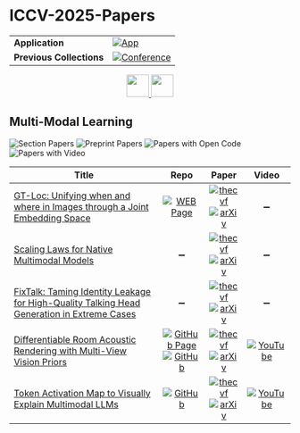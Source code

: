 # ICCV-2025-Papers

<table>
    <tr>
        <td><strong>Application</strong></td>
        <td>
            <a href="https://huggingface.co/spaces/DmitryRyumin/NewEraAI-Papers" style="float:left;">
                <img src="https://img.shields.io/badge/🤗-NewEraAI--Papers-FFD21F.svg" alt="App" />
            </a>
        </td>
    </tr>
    <tr>
        <td><strong>Previous Collections</strong></td>
        <td>
            <a href="https://github.com/DmitryRyumin/ICCV-2023-25-Papers/blob/main/README_2023.md">
                <img src="http://img.shields.io/badge/ICCV-2023-0073AE.svg" alt="Conference">
            </a>
        </td>
    </tr>
</table>

<div align="center">
    <a href="https://github.com/DmitryRyumin/ICCV-2023-25-Papers/">
        <img src="https://cdn.jsdelivr.net/gh/DmitryRyumin/NewEraAI-Papers@main/images/home.svg" width="40" alt="" />
    </a>
    <a href="https://github.com/DmitryRyumin/ICCV-2023-25-Papers/blob/main/sections/2025/main/structure-and-motion.md">
        <img src="https://cdn.jsdelivr.net/gh/DmitryRyumin/NewEraAI-Papers@main/images/right.svg" width="40" alt="" />
    </a>
</div>

## Multi-Modal Learning

![Section Papers](https://img.shields.io/badge/Section%20Papers-5-42BA16) ![Preprint Papers](https://img.shields.io/badge/Preprint%20Papers-0-b31b1b) ![Papers with Open Code](https://img.shields.io/badge/Papers%20with%20Open%20Code-0-1D7FBF) ![Papers with Video](https://img.shields.io/badge/Papers%20with%20Video-0-FF0000)

| **Title** | **Repo** | **Paper** | **Video** |
|-----------|:--------:|:---------:|:---------:|
| [GT-Loc: Unifying when and where in Images through a Joint Embedding Space](https://iccv.thecvf.com/virtual/2025/poster/544) | [![WEB Page](https://img.shields.io/badge/WEB-Page-159957.svg)](https://davidshatwell.com/gtloc.github.io/) | [![thecvf](https://img.shields.io/badge/pdf-thecvf-7395C5.svg)](https://openaccess.thecvf.com/content/ICCV2025/papers/Shatwell_GT-Loc_Unifying_When_and_Where_in_Images_Through_a_Joint_ICCV_2025_paper.pdf) <br /> [![arXiv](https://img.shields.io/badge/arXiv-2507.10473-b31b1b.svg)](http://arxiv.org/abs/2507.10473) | :heavy_minus_sign: |
| [Scaling Laws for Native Multimodal Models](https://iccv.thecvf.com/virtual/2025/poster/1224) | :heavy_minus_sign: | [![thecvf](https://img.shields.io/badge/pdf-thecvf-7395C5.svg)](https://openaccess.thecvf.com/content/ICCV2025/papers/Shukor_Scaling_Laws_for_Native_Multimodal_Models_ICCV_2025_paper.pdf) <br /> [![arXiv](https://img.shields.io/badge/arXiv-2504.07951-b31b1b.svg)](http://arxiv.org/abs/2504.07951) | :heavy_minus_sign: |
| [FixTalk: Taming Identity Leakage for High-Quality Talking Head Generation in Extreme Cases](https://iccv.thecvf.com/virtual/2025/poster/1094) | :heavy_minus_sign: | [![thecvf](https://img.shields.io/badge/pdf-thecvf-7395C5.svg)](https://openaccess.thecvf.com/content/ICCV2025/papers/Tan_FixTalk_Taming_Identity_Leakage_for_High-Quality_Talking_Head_Generation_in_ICCV_2025_paper.pdf) <br /> [![arXiv](https://img.shields.io/badge/arXiv-2507.01390-b31b1b.svg)](http://arxiv.org/abs/2507.01390) | :heavy_minus_sign: |
| [Differentiable Room Acoustic Rendering with Multi-View Vision Priors](https://iccv.thecvf.com/virtual/2025/poster/2654) | [![GitHub Page](https://img.shields.io/badge/GitHub-Page-159957.svg)](https://humathe.github.io/avdar/) <br /> [![GitHub](https://img.shields.io/github/stars/HuMathe/av-dar?style=flat)](https://github.com/HuMathe/av-dar) | [![thecvf](https://img.shields.io/badge/pdf-thecvf-7395C5.svg)](https://openaccess.thecvf.com/content/ICCV2025/papers/Jin_Differentiable_Room_Acoustic_Rendering_with_Multi-View_Vision_Priors_ICCV_2025_paper.pdf) <br /> [![arXiv](https://img.shields.io/badge/arXiv-2504.21847-b31b1b.svg)](http://arxiv.org/abs/2504.21847) | [![YouTube](https://img.shields.io/badge/YouTube-%23FF0000.svg?style=for-the-badge&logo=YouTube&logoColor=white)](https://www.youtube.com/watch?v=thtuB1kRwPU) |
| [Token Activation Map to Visually Explain Multimodal LLMs](https://iccv.thecvf.com/virtual/2025/poster/2224) | [![GitHub](https://img.shields.io/github/stars/xmed-lab/TAM?style=flat)](https://github.com/xmed-lab/TAM) | [![thecvf](https://img.shields.io/badge/pdf-thecvf-7395C5.svg)](https://openaccess.thecvf.com/content/ICCV2025/papers/Li_Token_Activation_Map_to_Visually_Explain_Multimodal_LLMs_ICCV_2025_paper.pdf) <br /> [![arXiv](https://img.shields.io/badge/arXiv-2506.23270-b31b1b.svg)](http://arxiv.org/abs/2506.23270) | [![YouTube](https://img.shields.io/badge/YouTube-%23FF0000.svg?style=for-the-badge&logo=YouTube&logoColor=white)](https://www.youtube.com/watch?v=GnVd-MuZRr8) |
